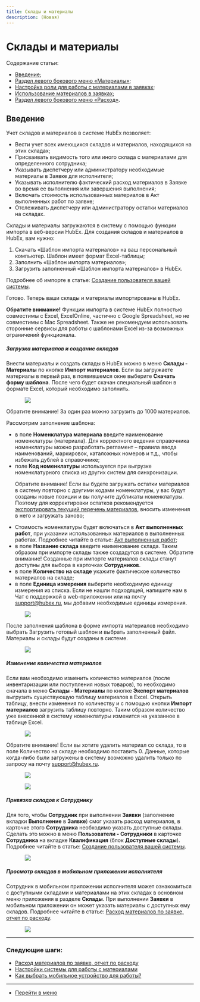 ```yaml
---
title: Склады и материалы
description: (Новая)
---
```


<h1>Склады и материалы</h1>

<html lang="ru">
<meta charset="utf-8">

<p>Содержание статьи:</p>

<ul>
    <li><a href="#Materials1">Введение</a>;</li>
    <li><a href="#Materials2">Раздел левого бокового меню «Материалы»</a>;</li>
    <li><a href="#Materials3">Настройка роли для работы с материалами в заявках</a>;</li>
    <li><a href="#Materials4">Использование материалов в заявках</a>;</li>
    <li><a href="#Materials5">Раздел левого бокового меню «Расход»</a>.</li>
</ul>

</html>

<body>

<h2 id="Materials1">Введение</h2>

<p>Учет складов и материалов в системе HubEx позволяет:</p>

<ul>
    <li>Вести учет всех имеющихся складов и материалов, находящихся на этих складах;</li>
    <li>Присваивать видимость того или иного склада с материалами для определенного сотрудника;</li>
    <li>Указывать диспетчеру или администратору необходимые материалы в Заявке для исполнителя;</li>
    <li>Указывать исполнителю фактический расход материалов в Заявке во время ее выполнения или завершения выполнения;</li>
    <li>Включать стоимость использованных материалов в Акт выполненных работ по заявке;</li>
    <li>Отслеживать диспетчеру или администратору остатки материалов на складах.</li>
</ul>

<p>Склады и материалы загружаются в систему с помощью функции импорта в веб-версии HubEx. Для создания складов и материалов в HubEx, вам нужно:

<ol>
    <li>Скачать «Шаблон импорта материалов» на ваш персональный компьютер. Шаблон имеет формат Excel-таблицы;</li>
    <li>Заполнить «Шаблон импорта материалов»;</li>
    <li>Загрузить заполненный «Шаблон импорта материалов» в HubEx.</li>
</ol>

<p>Подробнее об импорте в статье: <a href="https://wiki.hubex.ru/docs/FAQ/RU/user/CreatingUser.html">Создание пользователя вашей системы</a>.</p>

<p>Готово. Теперь ваши склады и материалы импортированы в HubEx.</p>

<p><strong>Обратите внимание!</strong> Функции импорта в системе HubEx полностью совместимы с Excel, ExcelOnline, частично с Google Spreadsheet, но не совместимы с Mac Spreadsheet. Также не рекомендуем использовать сторонние сервисы для работы с шаблонами Excel из-за возможных ограничений функционала.</p>

<h5 id="matimp">Загрузка материалов и создание складов</h5>
<p>Внести материалы и создать склады в HubEx можно в меню <strong>Склады - Материалы</strong> по кнопке <strong>Импорт материалов</strong>. Если вы
    загружаете материалы в первый раз, в появившемся окне выберите <strong>Скачать форму шаблона</strong>. После чего будет скачан
    специальный шаблон в формате Excel, который необходимо заполнить.
</p>
<div>
    <img style="margin: 0 auto; display: block; max-width: 80%;"
         src="/attachments/images/FAQ/USER/Materials/Import.jpg"/>
</div>

<p>Обратите внимание! За один раз можно загрузить до 1000 материалов.</p>

<p>Рассмотрим заполнение шаблона:</p>
<ul>
    <li>в поле <strong>Номенклатура материала</strong> введите наименование номенклатуры (материала). Для корректного ведения справочника
        номенклатуры можно
        разработать регламент – правила ввода наименований, маркировок, каталожных номеров и т.д., чтобы избежать дублей
        в
        справочнике;
    </li>
    <li>поле <strong>Код номенклатуры</strong> используется при выгрузке номенклатурного списка из других систем для синхронизации.
        <p>Обратите внимание! Если вы будете загружать остатки материалов в систему повторно с другими кодами
            номенклатуры,
            у вас будут созданы новые позиции и вы получите дубликаты номенклатуры. Поэтому для корректировки остатков
            рекомендуется <a href="#count">экспортировать текущий перечень материалов</a>, вносить изменения в него и
            загружать заново;</p>
    </li>
    <li>Стоимость номенклатуры будет включаться в <strong>Акт выполненных работ</strong>, при указании использованных материалов в
        выполненных работах. Подробнее читайте в статье: <a
                href="https://wiki.hubex.ru/docs/FAQ/RU/user/ActOFAcceptance.html">Акт выполненных работ</a>;
    </li>
    <li>в поле <strong>Название склада</strong> введите наименование склада. Таким образом при импорте склады также создадутся в системе.
        Обратите внимание! Созданные при импорте материалов склады станут
        доступны для выбора в карточках <strong>Сотрудников</strong>.
    </li>
    <li>в поле <strong>Количество на складе</strong> укажите фактическое количество материалов на складе;</li>
    <li>в поле <strong>Единица измерения</strong> выберите необходимую единицу измерения из списка. Если не нашли подходящей, напишите
        нам в Чат с
        поддержкой в web-приложении или на почту <a
                href="mailto:support@hubex.ru" target="_blank" rel="noopener">
            support@hubex.ru</a>, мы добавим необходимые единицы измерения.
    </li>
</ul>
<div>
    <img style="margin: 0 auto; display: block; max-width: 80%;"
         src="/attachments/images/FAQ/USER/Materials/Template.jpg"/>
</div>

<p>После заполнения шаблона в форме импорта материалов необходимо
    выбрать Загрузить готовый шаблон и выбрать заполненный файл. Материалы и склады будут созданы в системе.</p>
<div>
    <img style="margin: 0 auto; display: block; max-width: 80%;"
         src="/attachments/images/FAQ/USER/Materials/Materials.jpg"/>
</div>

<h5 id="count">Изменение количества материалов</h5>

<p>Если вам необходимо изменить количество материалов (после инвентаризации или поступления новых товаров), то
    необходимо сначала в меню <strong>Склады - Материалы</strong> по кнопке <strong>Экспорт материалов</strong> выгрузить существующую таблицу материалов
    в Excel. Открыть таблицу, внести изменения по количеству и с помощью кнопки <strong>Импорт материалов</strong> загрузить таблицу
    повторно. Таким образом количество уже внесенной в систему номенклатуры изменится на указанное в таблице Excel. </p>

<div>
    <img style="margin: 0 auto; display: block; max-width: 80%;"
         src="/attachments/images/FAQ/USER/Materials/Export.jpg"/>
</div>
<p>Обратите внимание! Если вы хотите удалить материал со склада, то в поле Количество на складе необходимо поставить
    0. Данные, которые когда-либо были загружены в систему возможно удалить только по
    запросу на почту <a
            href="mailto:support@hubex.ru" target="_blank" rel="noopener">
        support@hubex.ru</a>.</p>
<div>
    <img style="margin: 0 auto; display: block; max-width: 80%;"
         src="/attachments/images/FAQ/USER/Materials/TemplateCount.jpg"/>
</div>

<p>
<div>
    <img style="margin: 0 auto; display: block; max-width: 80%;"
         src="/attachments/images/FAQ/USER/Materials/EditCount.jpg"/>
</div>
</p>

<h5 id="userwithmat">Привязка складов к Сотруднику</h5>
<p>Для того, чтобы <strong>Сотрудник</strong> при выполнении <strong>Заявки</strong> (заполнение вкладки <strong>Выполнение</strong> в <strong>Заявке</strong>) смог указать расход материалов, в
    карточке этого <strong>Сотрудника</strong> необходимо указать доступные склады. Сделать это можно в меню <strong>Пользователи - Сотрудники</strong> в
    карточке <strong>Сотрудника</strong> на вкладке <strong>Квалификация</strong> (блок <strong>Доступные склады</strong>). Подробнее читайте в статье: <a
            href="https://wiki.hubex.ru/docs/FAQ/RU/user/CreatingUser.html">Создание пользователя вашей системы</a>.
</p>

<div>
    <img style="margin: 0 auto; display: block; max-width: 80%;"
         src="/attachments/images/FAQ/USER/Materials/User.jpg"/>
</div>


<h5 id="wima">Просмотр складов в мобильном приложении исполнителя</h5>
<p>Сотрудник в мобильном приложении исполнителя может ознакомиться с доступными складами и материалами на этих складах в
    основном меню приложения в разделе <strong>Склады</strong>. При выполнении <strong>Заявки</strong> в мобильном приложении он может указать материалы с
    доступных ему складов. Подробнее читайте в статье: <a
            href="https://wiki.hubex.ru/docs/FAQ/RU/user/Withdrawals.html">Расход материалов по заявке, отчет по
        расходу</a>.</p>

<div>
    <img style="margin: 0 auto; display: block; max-width: 80%;"
         src="/attachments/images/FAQ/USER/Materials/MobMaterials.jpg"/>
</div>

</body>

___
### Следующие шаги:
- [Расход материалов по заявке, отчет по расходу](./Withdrawals.md)
- [Настройки системы для работы с материалами](./SettingsWithMaterials.md)
- [Как выбрать мобильное устройство для работы?](./MobileDevice.md)

___
- [Перейти в меню](http://wiki.hubex.ru)
